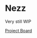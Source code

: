 # Nezz

Very still WIP

[Project Board](https://github.com/users/TolleyLikesRice/projects/2/views/1)